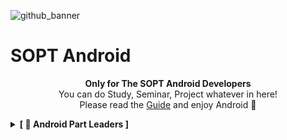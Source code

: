 ![github_banner](https://github.com/SOPT-Android/.github/assets/98825364/a1f0aeba-394e-48aa-a410-5548c4b8987c)


# SOPT Android 

<p align="center">
    <Strong>Only for The SOPT Android Developers</Strong><br>
  You can do Study, Seminar, Project whatever in here! <br>
  Please read the <a href="https://github.com/SOPT-Android/.github/blob/main/profile/README.md?plain=1">Guide</a> and enjoy Android 💚
</p>

<!-- 

[Organization 사용 가이드] 
SOPT Android 파트를 수료(또는 활동 중)한 개발자 분들은 이 Organization를 활용하여 스터디, 프로젝트, 세미나 자료 업로드 등 여러가지 활동을 하실 수 있습니다.
Organization 사용을 희망할 시, 수료한 기수의 안드로이드 파트장에게 초대를 요청하시면 됩니다.

[Repository 생성 가이드]
Repository를 생성하는 경우, 다른 Repository와 혼동되지 않게 Repository이름 앞에 [ ] 태그와 topic을 활용하여 주시기 바랍니다.
ex) Repository 이름 - [DO-SOPT-Compose-study] Team 1 or [DO SOPT] Effect Kotlin Study
ex) Repository Topic - https://docs.github.com/ko/repositories/managing-your-repositorys-settings-and-features/customizing-your-repository/classifying-your-repository-with-topics 

같은 스터디를 분할하여 Repository를 생성하는 경우, 스터티 간 컨벤션을 최대한 맞춰주시기 바랍니다 :)

[README 수정 가이드]
.gihub Repository의 profile/README.md 파일을 수정하여 Organization Banner에서 스터디를 토글 형태로 펼쳐 member와 Repository를 볼 수 있게 모아주시면 됩니다.
README.md 파일 수정 시 direct로 main branch에 commit 하시기 바랍니다. 

아래는 토글 생성 템플릿이니 사이즈와 양식을 참고하여 사용해주세요 :)

[토글 생성 템플릿]
    <details>
      <summary><b>[ :이모지 스터디 이름 ]</b> </summary>
      <div markdown="1">
     
    | <img src="프로필 이미지 url" width="100"> | <img src="프로필 이미지 url" width="100"> | <img src="프로필 이미지 url" width="100"> | <img src="프로필 이미지 url" width="100"> |
    | :-: | :-: | :-: | :-: |
    | [이름](깃허브 프로필) | [이름](깃허브 프로필) | [이름](깃허브 프로필) | [이름](깃허브 프로필) |
    | [repo이름](repository 주소) | [repo이름](repository 주소) | [repo이름](repository 주소) | [repo이름](repository 주소) |
    
      </div>
    </details>

[추가 문의 사항] 
Organization 문의 사항이나 건의 사항이 있으면 수료 기수 안드로이드 파트장에게 연락해주시기 바랍니다!

-->

<details>
  <summary><b>[ 👑 Android Part Leaders ]</b> </summary>
  <div markdown="1">

 
| <img src="https://avatars.githubusercontent.com/u/54518925?v=4" width="100"> | <img src="https://avatars.githubusercontent.com/u/108331578?v=4" width="100"> | <img src="https://avatars.githubusercontent.com/u/98825364?v=4" width="100"> | <img src="https://avatars.githubusercontent.com/u/93872496?v=4" width="100"> |
| :-: | :-: | :-: | :-: |
| [이현우](https://github.com/l2hyunwoo) | [김준서](https://github.com/giovannijunseokim) | [이태희](https://github.com/taeheeL) | [곽의진](https://github.com/KwakEuiJin) |



  </div>
</details>
